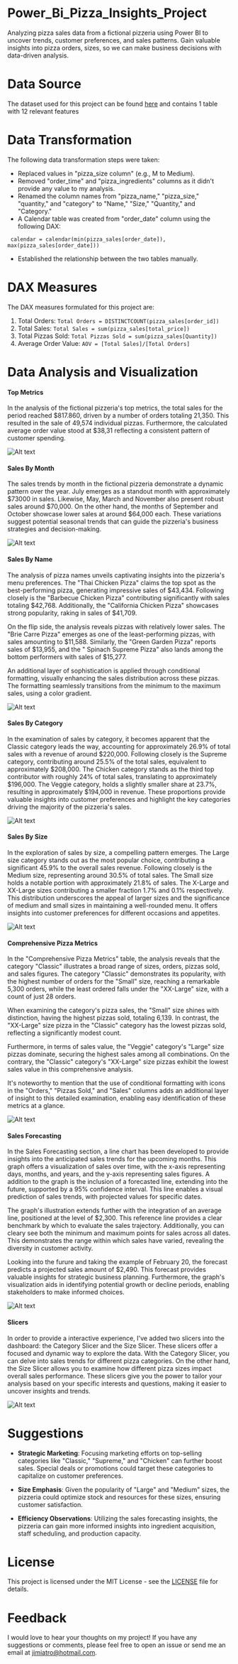 # Power_Bi_Pizza_Insights_Project
Analyzing pizza sales data from a fictional pizzeria using Power BI to uncover trends, customer preferences, and sales patterns. Gain valuable insights into pizza orders, sizes, so we can make business decisions with data-driven analysis.
# Data Source #
The dataset used for this project can be found [here](https://www.kaggle.com/datasets/shilongzhuang/pizza-sales) and contains 1 table with 12 relevant features
# Data Transformation #
The following data transformation steps were taken:
- Replaced values in "pizza_size column" (e.g., M to Medium).
- Removed "order_time" and "pizza_ingredients" columns as it didn't provide any value to my analysis.
- Renamed the column names from "pizza_name," "pizza_size," "quantity," and "category" to "Name," "Size," "Quantity," and "Category." 
-	A Calendar table was created from "order_date" column using the following DAX:
  
` calendar = calendar(min(pizza_sales[order_date]), max(pizza_sales[order_date]))`
-	Established the relationship between the two tables manually.

# DAX Measures #
The DAX measures formulated for this project are:

1.	Total Orders: `Total Orders = DISTINCTCOUNT(pizza_sales[order_id])`
2.	Total Sales: `Total Sales = sum(pizza_sales[total_price])`
3.	Total Pizzas Sold: `Total Pizzas Sold = sum(pizza_sales[Quantity])`
4.	Average Order Value: `AOV = [Total Sales]/[Total Orders]`

# Data Analysis and Visualization #
#### Top Metrics
In the analysis of the fictional pizzeria's top metrics, the total sales for the period reached $817.860, driven by a number of orders totaling 21,350. This resulted in the sale of 49,574 individual pizzas. Furthermore, the calculated average order value stood at $38,31 reflecting a consistent pattern of customer spending.

![Alt text](https://github.com/jimiatro/Power_Bi_Pizza_Project_Insights/blob/main/images/1.png)
#### Sales By Month
The sales trends by month in the fictional pizzeria demonstrate a dynamic pattern over the year. July emerges as a standout month with approximately $73000 in sales. Likewise, May, March and November also present robust sales around $70,000. On the other hand, the months of September and October showcase lower sales at around $64,000 each. These variations suggest potential seasonal trends that can guide the pizzeria's business strategies and decision-making.

![Alt text](https://github.com/jimiatro/Power_Bi_Pizza_Project_Insights/blob/main/images/2.png)

#### Sales By Name
The analysis of pizza names unveils captivating insights into the pizzeria's menu preferences. The "Thai Chicken Pizza" claims the top spot as the best-performing pizza, generating impressive sales of $43,434. Following closely is the "Barbecue Chicken Pizza" contributing significantly with sales totaling $42,768. Additionally, the "California Chicken Pizza" showcases strong popularity, raking in sales of $41,709.

On the flip side, the analysis reveals pizzas with relatively lower sales. The "Brie Carre Pizza" emerges as one of the least-performing pizzas, with sales amounting to $11,588. Similarly, the "Green Garden Pizza" reports sales of $13,955, and the " Spinach Supreme Pizza" also lands among the bottom performers with sales of $15,277.

An additional layer of sophistication is applied through conditional formatting, visually enhancing the sales distribution across these pizzas. The formatting seamlessly transitions from the minimum to the maximum sales, using a color gradient.

![Alt text](https://github.com/jimiatro/Power_Bi_Pizza_Project_Insights/blob/main/images/4.png)

#### Sales By Category
In the examination of sales by category, it becomes apparent that the Classic category leads the way, accounting for approximately 26.9% of total sales with a revenue of around $220,000. Following closely is the Supreme category, contributing around 25.5% of the total sales, equivalent to approximately $208,000. The Chicken category stands as the third top contributor with roughly 24% of total sales, translating to approximately $196,000. The Veggie category, holds a slightly smaller share at 23.7%, resulting in approximately $194,000 in revenue. These proportions provide valuable insights into customer preferences and highlight the key categories driving the majority of the pizzeria's sales.

![Alt text](https://github.com/jimiatro/Power_Bi_Pizza_Project_Insights/blob/main/images/5.png)

#### Sales By Size
In the exploration of sales by size, a compelling pattern emerges. The Large size category stands out as the most popular choice, contributing a significant 45.9% to the overall sales revenue. Following closely is the Medium size, representing around 30.5% of total sales. The Small size holds a notable portion with approximately 21.8% of sales. The X-Large and XX-Large sizes contributing  a smaller fraction 1.7% and 0.1% respectively. This distribution underscores the appeal of larger sizes and the significance of medium and small sizes in maintaining a well-rounded menu. It offers insights into customer preferences for different occasions and appetites.

![Alt text](https://github.com/jimiatro/Power_Bi_Pizza_Project_Insights/blob/main/images/6.png)

#### Comprehensive Pizza Metrics
In the "Comprehensive Pizza Metrics" table, the analysis reveals that the category "Classic" illustrates a broad range of sizes, orders, pizzas sold, and sales figures. The category "Classic" demonstrates its popularity, with the highest number of orders for the "Small" size, reaching a remarkable 5,300 orders, while the least ordered falls under the "XX-Large" size, with a count of just 28 orders.

When examining the category's pizza sales, the "Small" size shines with distinction, having the highest pizzas sold, totaling 6,139. In contrast, the "XX-Large" size pizza in the "Classic" category has the lowest pizzas sold, reflecting a significantly modest count.

Furthermore, in terms of sales value, the "Veggie" category's "Large" size pizzas dominate, securing the highest sales among all combinations. On the contrary, the "Classic" category's "XX-Large" size pizzas exhibit the lowest sales value in this comprehensive analysis.

It's noteworthy to mention that the use of conditional formatting with icons in the "Orders," "Pizzas Sold," and "Sales" columns adds an additional layer of insight to this detailed examination, enabling easy identification of these metrics at a glance.

![Alt text](https://github.com/jimiatro/Power_Bi_Pizza_Project_Insights/blob/main/images/7i.png)

#### Sales Forecasting
Ιn the Sales Forecasting section, a line chart has been developed to provide insights into the anticipated sales trends for the upcoming months. This graph offers a visualization of sales over time, with the x-axis representing days, months, and years, and the y-axis representing sales figures. A addition to the graph is the inclusion of a forecasted line, extending into the future, supported by a 95% confidence interval. This line enables a visual prediction of sales trends, with projected values for specific dates.

The graph's illustration extends further with the integration of an average line, positioned at the level of $2,300. This reference line provides a clear benchmark  by which to evaluate the sales trajectory. Additionally, you can cleary see both the minimum and maximum points for sales across all dates. This demonstrates the range within which sales have varied, revealing the diversity in customer activity.

Looking into the furure and taking the example of February 20, the forecast predicts a projected sales amount of $2,490. This forecast provides valuable insights for strategic business planning. Furthermore, the graph's visualization aids in identifying potential growth or decline periods, enabling stakeholders to make informed choices.

![Alt text](https://github.com/jimiatro/Power_Bi_Pizza_Project_Insights/blob/main/images/3.png)

#### Slicers
In order to provide a interactive experience, I've added two slicers into the dashboard: the Category Slicer and the Size Slicer. These slicers offer a focused and dynamic way to explore the data. With the Category Slicer, you can delve into sales trends for different pizza categories. On the other hand, the Size Slicer allows you to examine how different pizza sizes impact overall sales performance. These slicers give you the power to tailor your analysis based on your specific interests and questions, making it easier to uncover insights and trends.

![Alt text](https://github.com/jimiatro/Power_Bi_Pizza_Project_Insights/blob/main/images/8.png)

# Suggestions #
- **Strategic Marketing**: Focusing marketing efforts on top-selling categories like "Classic," "Supreme," and "Chicken" can further boost sales. Special deals or promotions could target these categories to capitalize on customer preferences.

- **Size Emphasis**: Given the popularity of "Large" and "Medium" sizes, the pizzeria could optimize stock and resources for these sizes, ensuring customer satisfaction.

- **Efficiency Observations**: Utilizing the sales forecasting insights, the pizzeria can gain more informed insights into ingredient acquisition, staff scheduling, and production capacity.

# License #

This project is licensed under the MIT License - see the [LICENSE](LICENSE) file for details.

# Feedback #
I would love to hear your thoughts on my project! If you have any suggestions or comments, please feel free to open an issue or send me an email at jimiatro@hotmail.com.





